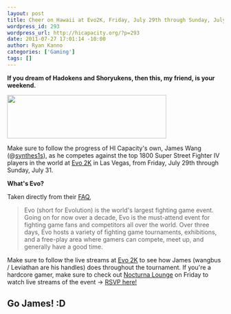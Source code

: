 ```yaml
--- 
layout: post
title: Cheer on Hawaii at Evo2K, Friday, July 29th through Sunday, July 31!
wordpress_id: 293
wordpress_url: http://hicapacity.org/?p=293
date: 2011-07-27 17:01:14 -10:00
author: Ryan Kanno
categories: ['Gaming']
tags: []
---
```

<strong>If you dream of Hadokens and Shoryukens, then this, my friend, is your weekend.</strong>

<strong><a href="http://hicapacity.org/img/wp-uploads/2011/07/evo-logo.png"><img class="alignright size-full wp-image-297" title="evo-logo" src="http://hicapacity.org/img/wp-uploads/2011/07/evo-logo.png" alt="" width="370" height="101" /></a></strong>

Make sure to follow the progress of HI Capacity's own, James Wang (@<a title="James Wang" href="http://twitter.com/#!/synthes1s">synthes1s</a>), as he competes against the top 1800 Super Street Fighter IV players in the world at <a title="Evo Championship Series" href="http://evo2k.com">Evo 2K</a> in Las Vegas, from Friday, July 29th through Sunday, July 31.

<strong>What's Evo?</strong>

Taken directly from their <a title="FAQ" href="http://evo2k.com/faq/">FAQ</a>,
<blockquote>Evo (short for Evolution) is the world's largest fighting game event. Going on for now over a decade, Evo is the must-attend event for fighting game fans and competitors all over the world. Over three days, Evo hosts a variety of fighting game tournaments, exhibitions, and a free-play area where gamers can compete, meet up, and generally have a good time.</blockquote>
Make sure to follow the live streams at <a title="Evo Championship Series" href="http://evo2k.com">Evo 2K</a> to see how James (wangbus / Leviathan are his handles) does throughout the tournament. If you're a hardcore gamer, make sure to check out <a title="Nocturna Lounge" href="http://nocturnalounge.com/" target="_blank">Nocturna Lounge</a> on Friday to watch live streams of the event -&gt; <a title="RSVP" href="https://www.facebook.com/event.php?eid=183029898428243" target="_blank">RSVP here!</a>
<h2>Go James! :D</h2>
&nbsp;
